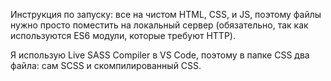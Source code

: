 Инструкция по запуску: все на чистом HTML, CSS, и JS, поэтому файлы нужно просто поместить на локальный сервер (обязательно, так как используются ES6 модули, которые требуют HTTP).

Я использую Live SASS Compiler в VS Code, поэтому в папке CSS два файла: сам SCSS и скомпилированный CSS.